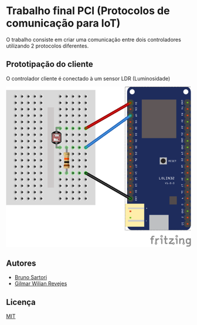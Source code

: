 
# Trabalho final PCI (Protocolos de comunicação para IoT)

O trabalho consiste em criar uma comunicação entre dois controladores utilizando 2 protocolos diferentes.


## Prototipação do cliente

O controlador cliente é conectado à um sensor LDR (Luminosidade)

![App Screenshot](./esp32_and_ldr.png)


## Autores

- [Bruno Sartori](https://www.github.com/brunosartori-agile)
- [Gilmar Wilian Revejes](https://github.com/wilianrevejes)


## Licença

[MIT](https://choosealicense.com/licenses/mit/)

